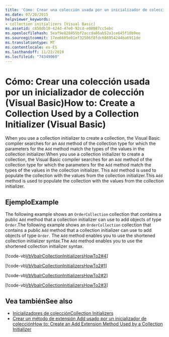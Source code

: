 ```yaml
---
title: 'Cómo: Crear una colección usada por un inicializador de colección'
ms.date: 07/20/2015
helpviewer_keywords:
- collection initializers [Visual Basic]
ms.assetid: c858db10-424d-47e0-92cd-e08087cc5ebc
ms.openlocfilehash: 5eaf9e828455bf2accda86ab52a1ce645f10b9ee
ms.sourcegitcommit: 17ee6605e01ef32506f8fdc686954244ba6911de
ms.translationtype: MT
ms.contentlocale: es-ES
ms.lasthandoff: 11/22/2019
ms.locfileid: "74349060"
---
```

# <a name="how-to-create-a-collection-used-by-a-collection-initializer-visual-basic"></a><span data-ttu-id="3069c-102">Cómo: Crear una colección usada por un inicializador de colección (Visual Basic)</span><span class="sxs-lookup"><span data-stu-id="3069c-102">How to: Create a Collection Used by a Collection Initializer (Visual Basic)</span></span>
<span data-ttu-id="3069c-103">When you use a collection initializer to create a collection, the Visual Basic compiler searches for an `Add` method of the collection type for which the parameters for the `Add` method match the types of the values in the collection initializer.</span><span class="sxs-lookup"><span data-stu-id="3069c-103">When you use a collection initializer to create a collection, the Visual Basic compiler searches for an `Add` method of the collection type for which the parameters for the `Add` method match the types of the values in the collection initializer.</span></span> <span data-ttu-id="3069c-104">This `Add` method is used to populate the collection with the values from the collection initializer.</span><span class="sxs-lookup"><span data-stu-id="3069c-104">This `Add` method is used to populate the collection with the values from the collection initializer.</span></span>  
  
## <a name="example"></a><span data-ttu-id="3069c-105">Ejemplo</span><span class="sxs-lookup"><span data-stu-id="3069c-105">Example</span></span>  
 <span data-ttu-id="3069c-106">The following example shows an `OrderCollection` collection that contains a public `Add` method that a collection initializer can use to add objects of type `Order`.</span><span class="sxs-lookup"><span data-stu-id="3069c-106">The following example shows an `OrderCollection` collection that contains a public `Add` method that a collection initializer can use to add objects of type `Order`.</span></span> <span data-ttu-id="3069c-107">The `Add` method enables you to use the shortened collection initializer syntax.</span><span class="sxs-lookup"><span data-stu-id="3069c-107">The `Add` method enables you to use the shortened collection initializer syntax.</span></span>  
  
 [!code-vb[VbVbalrCollectionInitializersHowTo2#4](~/samples/snippets/visualbasic/VS_Snippets_VBCSharp/VbVbalrCollectionInitializersHowTo2/VB/Module1.vb#4)]  
  
 [!code-vb[VbVbalrCollectionInitializersHowTo2#1](~/samples/snippets/visualbasic/VS_Snippets_VBCSharp/VbVbalrCollectionInitializersHowTo2/VB/Module1.vb#1)]  
  
 [!code-vb[VbVbalrCollectionInitializersHowTo2#2](~/samples/snippets/visualbasic/VS_Snippets_VBCSharp/VbVbalrCollectionInitializersHowTo2/VB/Module1.vb#2)]  
  
 [!code-vb[VbVbalrCollectionInitializersHowTo2#3](~/samples/snippets/visualbasic/VS_Snippets_VBCSharp/VbVbalrCollectionInitializersHowTo2/VB/Module1.vb#3)]  
  
## <a name="see-also"></a><span data-ttu-id="3069c-108">Vea también</span><span class="sxs-lookup"><span data-stu-id="3069c-108">See also</span></span>

- [<span data-ttu-id="3069c-109">Inicializadores de colección</span><span class="sxs-lookup"><span data-stu-id="3069c-109">Collection Initializers</span></span>](../../../../visual-basic/programming-guide/language-features/collection-initializers/index.md)
- [<span data-ttu-id="3069c-110">Crear un método de extensión Add usado por un inicializador de colección</span><span class="sxs-lookup"><span data-stu-id="3069c-110">How to: Create an Add Extension Method Used by a Collection Initializer</span></span>](../../../../visual-basic/programming-guide/language-features/collection-initializers/how-to-create-an-add-extension-method-used-by-a-collection-initializer.md)
